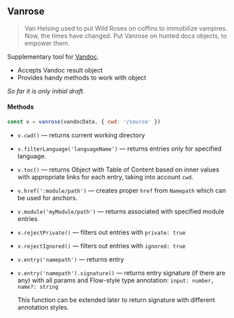 Vanrose
------

> Van Helsing used to put Wild Roses on coffins to immobilize vampires. Now, the times have changed. Put Vanrose on hunted docs objects, to empower them.

Supplementary tool for [Vandoc](https://github.com/ArmorDarks/Vandoc).

* Accepts Vandoc result object
* Provides handy methods to work with object

_So far it is only initial draft._

#### Methods

```js
const v = vanrose(vandocData, { cwd: '/source' })
```

* `v.cwd()` — returns current working directory
* `v.filterLanguage('languageName')` — returns entries only for specified language.
* `v.toc()` — returns Object with Table of Content based on inner values with appropriate links for each entry, taking into account `cwd`.
* `v.href(':module/path')` — creates proper `href` from `Namepath` which can be used for anchors.
* `v.module('myModule/path')` — returns associated with specified module entries
* `v.rejectPrivate()` — filters out entries with `private: true`
* `v.rejectIgnored()` — filters out entries with `ignored: true`
* `v.entry('namepath')` — returns entry
* `v.entry('namepath').signature()` — returns entry signature (if there are any) with all params and Flow-style type annotation: `input: number, name?: string`

   This function can be extended later to return signature with different annotation styles.